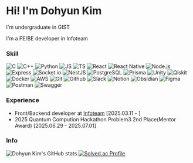 # Hi! I'm Dohyun Kim
I'm undergraduate in GIST

I'm a FE/BE developer in Infoteam


### Skill
![C](https://img.shields.io/badge/C-A8B9CC?style=flat&logo=c&logoColor=white)
![C++](https://img.shields.io/badge/C++-00599C?style=flat&logo=cplusplus&logoColor=white)
![Python](https://img.shields.io/badge/Python-3776AB?style=flat&logo=python&logoColor=white)
![JS](https://img.shields.io/badge/JavaScript-F7DF1E?style=flat&logo=javascript&logoColor=white)
![TS](https://img.shields.io/badge/TypeScript-3178C6?style=flat&logo=typescript&logoColor=white)
![React](https://img.shields.io/badge/React-61DAFB?style=flat&logo=react&logoColor=white)
![React Native](https://img.shields.io/badge/React_Native-61DAFB?style=flat&logo=react&logoColor=white)
![Node.js](https://img.shields.io/badge/Node.js-5FA04E?style=flat&logo=node.js&logoColor=white)
![Express](https://img.shields.io/badge/Express-000000?style=flat&logo=express&logoColor=white)
![Socket.io](https://img.shields.io/badge/Socket.io-010101?style=flat&logo=socketdotio&logoColor=white)
![NestJS](https://img.shields.io/badge/NestJS-E0234E?style=flat&logo=nestjs&logoColor=white)
![PostgreSQL](https://img.shields.io/badge/PostgreSQL-4169E1?style=flat&logo=postgresql&logoColor=white)
![Prisma](https://img.shields.io/badge/Prisma-2D3748?style=flat&logo=prisma&logoColor=white)
![Unity](https://img.shields.io/badge/Unity-FFFFFF?style=flat&logo=unity&logoColor=black)
![Qiskit](https://img.shields.io/badge/Qiskit-6929C4?style=flat&logo=qiskit&logoColor=white)
![Docker](https://img.shields.io/badge/Docker-2496ED?style=flat&logo=docker&logoColor=white)
![AWS](https://img.shields.io/badge/AWS-232F3E?style=flat&logo=amazonwebservices&logoColor=white)
![Git](https://img.shields.io/badge/Git-F05032?style=flat&logo=git&logoColor=white)
![Github](https://img.shields.io/badge/Github-181717?style=flat&logo=github&logoColor=white)
![Slack](https://img.shields.io/badge/Slack-4A154B?style=flat&logo=slack&logoColor=white)
![Notion](https://img.shields.io/badge/Notion-000000?style=flat&logo=notion&logoColor=white)
![Obsidian](https://img.shields.io/badge/Obsidian-7C3AED?style=flat&logo=obsidian&logoColor=white)
![Figma](https://img.shields.io/badge/Figma-F24E1E?style=for-the-badge&logo=figma&logoColor=white)
![Postman](https://img.shields.io/badge/Postman-FF6C37?style=for-the-badge&logo=postman&logoColor=white)
![Swagger](https://img.shields.io/badge/Swagger-85EA2D?style=for-the-badge&logo=swagger&logoColor=black)


### Experience
- Front/Backend developer at [Infoteam](https://github.com/gsainfoteam) [2025.03.11 - ]
- 2025 Quantum Compution Hackathon Problem3 2nd Place(Mentor Award) [2025.06.29 - 2025.07.01]


### Info
![Dohyun Kim's GitHub stats](https://github-readme-stats.vercel.app/api?username=dohyun06\&bg_color=30,e96443,904e95\&title_color=fff\&text_color=fff)
[![Solved.ac Profile](http://mazassumnida.wtf/api/v2/generate_badge?boj=hyun4you2006)](https://solved.ac/hyun4you2006/)

